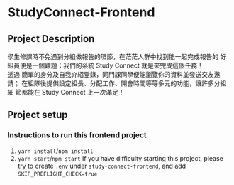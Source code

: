 # StudyConnect-Frontend

## Project Description
學生修課時不免遇到分組做報告的環節，在茫茫人群中找到能一起完成報告的 好組員便是一個難題；我們的系統 Study Connect 就是來完成這個任務！<br>
透過 簡單的身分及自我介紹登錄，同門課同學便能瀏覽你的資料並發送交友邀請； 在組隊後提供設定組長、分配工作、開會時間等等多元的功能，讓許多分組細 節都能在 Study Connect 上一次滿足！

## Project setup
### Instructions to run this frontend project
1. `yarn install`/`npm install`
2. `yarn start`/`npm start`
If you have difficulty starting this project, please try to create `.env` under `study-connect-frontend`, and add <code>SKIP_PREFLIGHT_CHECK=true</code>